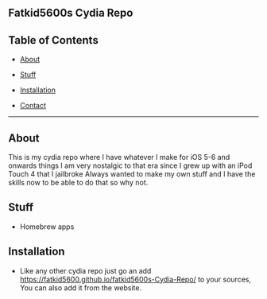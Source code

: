 Fatkid5600s Cydia Repo
---

## Table of Contents

- [About](#about)  
- [Stuff](#stuff)  
- [Installation](#installation)  

- [Contact](#contact)  

---

## About

This is my cydia repo where I have whatever I make for iOS 5-6 and onwards things
I am very nostalgic to that era since I grew up with an iPod Touch 4 that I jailbroke
Always wanted to make my own stuff and I have the skills now to be able to do that so
why not.

## Stuff

- Homebrew apps

## Installation

- Like any other cydia repo just go an add https://fatkid5600.github.io/fatkid5600s-Cydia-Repo/
  to your sources, You can also add it from the website.
